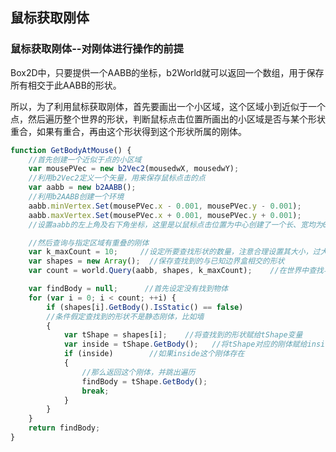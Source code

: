 ## 鼠标获取刚体
### 鼠标获取刚体--对刚体进行操作的前提
Box2D中，只要提供一个AABB的坐标，b2World就可以返回一个数组，用于保存所有相交于此AABB的形状。

所以，为了利用鼠标获取刚体，首先要画出一个小区域，这个区域小到近似于一个点，然后遍历整个世界的形状，判断鼠标点击位置所画出的小区域是否与某个形状重合，如果有重合，再由这个形状得到这个形状所属的刚体。

``` javascript
function GetBodyAtMouse() {
	//首先创建一个近似于点的小区域
	var mousePVec = new b2Vec2(mousedwX, mousedwY);
	//利用b2Vec2定义一个矢量，用来保存鼠标点击的点
	var aabb = new b2AABB();
	//利用b2AABB创建一个环境
	aabb.minVertex.Set(mousePVec.x - 0.001, mousePVec.y - 0.001);
	aabb.maxVertex.Set(mousePVec.x + 0.001, mousePVec.y + 0.001);
	//设置aabb的左上角及右下角坐标，这里是以鼠标点击位置为中心创建了一个长、宽均为0.002的矩形区域

	//然后查询与指定区域有重叠的刚体
	var k_maxCount = 10;     //设定所要查找形状的数量，注意合理设置其大小，过大会影响运行速度
	var shapes = new Array();  //保存查找到的与已知边界盒相交的形状
	var count = world.Query(aabb, shapes, k_maxCount);    //在世界中查找与边界盒相交的maxCount个形状，并返回边界盒区域内实际包含的形状的个数

	var findBody = null;      //首先设定没有找到物体
	for (var i = 0; i < count; ++i) {
		if (shapes[i].GetBody().IsStatic() == false)
		//条件假定查找到的形状不是静态刚体，比如墙
		{
			var tShape = shapes[i];    //将查找到的形状赋给tShape变量
			var inside = tShape.GetBody();   //将tShape对应的刚体赋给inside
			if (inside)        //如果inside这个刚体存在
			{
				//那么返回这个刚体，并跳出遍历
				findBody = tShape.GetBody();
				break;        
			}
		}
	}
	return findBody;
}
```